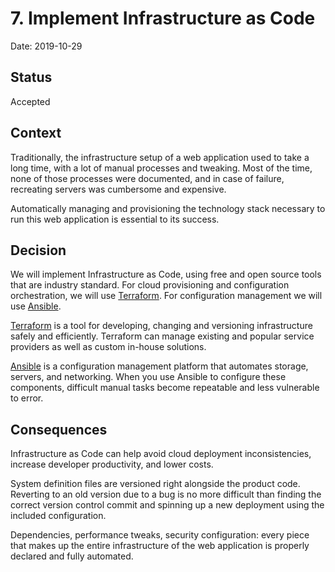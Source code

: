 # 7. Implement Infrastructure as Code

Date: 2019-10-29

## Status

Accepted

## Context

Traditionally, the infrastructure setup of a web application used to
take a long time, with a lot of manual processes and tweaking. Most
of the time, none of those processes were documented, and in case of
failure, recreating servers was cumbersome and expensive.

Automatically managing and provisioning the technology stack
necessary to run this web application is essential to its success.

## Decision

We will implement Infrastructure as Code, using free and open source
tools that are industry standard. For cloud provisioning and
configuration orchestration, we will use [Terraform][1]. For
configuration management we will use [Ansible][2].

[Terraform][1] is a tool for developing, changing and versioning
infrastructure safely and efficiently. Terraform can manage existing
and popular service providers as well as custom in-house solutions.

[Ansible][2] is a configuration management platform that automates
storage, servers, and networking. When you use Ansible to
configure these components, difficult manual tasks become repeatable
and less vulnerable to error.

## Consequences

Infrastructure as Code can help avoid cloud deployment
inconsistencies, increase developer productivity, and lower costs.

System definition files are versioned right alongside the product
code. Reverting to an old version due to a bug is no more difficult
than finding the correct version control commit and spinning up a
new deployment using the included configuration.

Dependencies, performance tweaks, security configuration: every piece
that makes up the entire infrastructure of the web application is
properly declared and fully automated.

[1]: https://www.terraform.io/
[2]: https://www.ansible.com/
